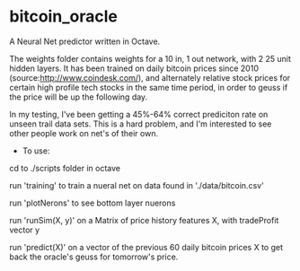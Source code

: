 bitcoin_oracle
==============
A Neural Net predictor written in Octave.

The weights folder contains weights for a 10 in, 1 out network, with 2 25 unit hidden layers. It has been trained on daily bitcoin prices since 2010 (source:http://www.coindesk.com/), and alternately relative stock prices for certain high profile tech stocks in the same time period, in order to geuss if the price will be up the following day.

In my testing, I've been getting a 45%-64% correct prediciton rate on unseen trail data sets. This is a hard problem, and I'm interested to see other people work on net's of their own.


- To use:

 cd to ./scripts folder in octave

 run 'training' to train a nueral net on data found in './data/bitcoin.csv'

  run 'plotNerons' to see bottom layer nuerons

  run 'runSim(X, y)' on a Matrix of price history features X, with tradeProfit vector y

  run 'predict(X)' on a vector of the previous 60 daily bitcoin prices X to get back the oracle's geuss for tomorrow's price.
